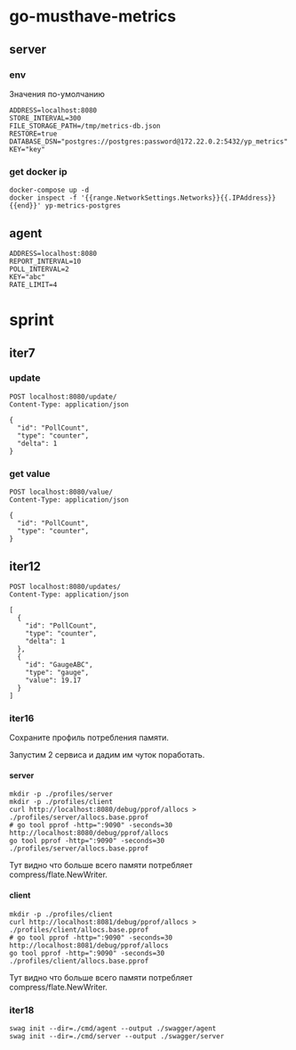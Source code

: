 # go-musthave-metrics

## server

### env

Значения по-умолчанию
```dotenv
ADDRESS=localhost:8080
STORE_INTERVAL=300
FILE_STORAGE_PATH=/tmp/metrics-db.json
RESTORE=true
DATABASE_DSN="postgres://postgres:password@172.22.0.2:5432/yp_metrics"
KEY="key"
```

### get docker ip

```shell
docker-compose up -d
docker inspect -f '{{range.NetworkSettings.Networks}}{{.IPAddress}}{{end}}' yp-metrics-postgres
```

## agent

```dotenv
ADDRESS=localhost:8080
REPORT_INTERVAL=10
POLL_INTERVAL=2
KEY="abc"
RATE_LIMIT=4
```

# sprint

## iter7

### update

```http request
POST localhost:8080/update/
Content-Type: application/json

{
  "id": "PollCount",
  "type": "counter",
  "delta": 1
}
```

### get value 

```http request
POST localhost:8080/value/
Content-Type: application/json

{
  "id": "PollCount", 
  "type": "counter", 
}
```

## iter12

```http request
POST localhost:8080/updates/
Content-Type: application/json

[
  {
    "id": "PollCount",
    "type": "counter",
    "delta": 1
  },
  {
    "id": "GaugeABC",
    "type": "gauge",
    "value": 19.17
  }
]
```

### iter16

Сохраните профиль потребления памяти.

Запустим 2 сервиса и дадим им чуток поработать.

#### server

```shell
mkdir -p ./profiles/server
mkdir -p ./profiles/client
curl http://localhost:8080/debug/pprof/allocs > ./profiles/server/allocs.base.pprof
# go tool pprof -http=":9090" -seconds=30 http://localhost:8080/debug/pprof/allocs
go tool pprof -http=":9090" -seconds=30 ./profiles/server/allocs.base.pprof
```

Тут видно что больше всего памяти потребляет compress/flate.NewWriter.

#### client

```shell
mkdir -p ./profiles/client
curl http://localhost:8081/debug/pprof/allocs > ./profiles/client/allocs.base.pprof
# go tool pprof -http=":9090" -seconds=30 http://localhost:8081/debug/pprof/allocs
go tool pprof -http=":9090" -seconds=30 ./profiles/client/allocs.base.pprof
```

Тут видно что больше всего памяти потребляет compress/flate.NewWriter.


### iter18

```shell
swag init --dir=./cmd/agent --output ./swagger/agent
swag init --dir=./cmd/server --output ./swagger/server
```
